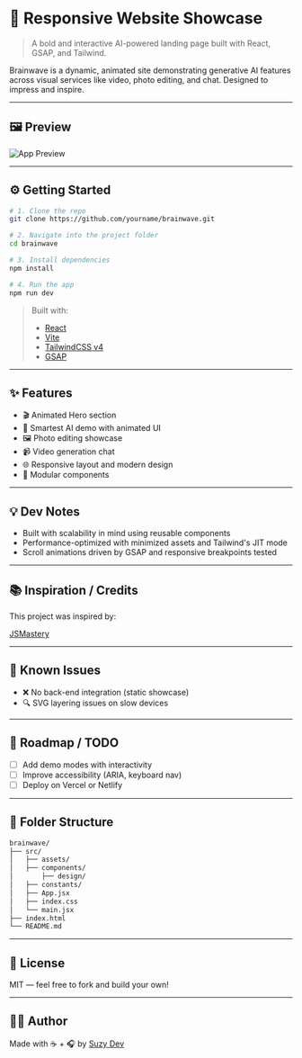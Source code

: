 # 🧠 Responsive Website Showcase

> A bold and interactive AI-powered landing page built with React, GSAP, and Tailwind.

Brainwave is a dynamic, animated site demonstrating generative AI features across visual services like video, photo editing, and chat. Designed to impress and inspire.

---

## 🖼 Preview

![App Preview](media/brainwave-demo.gif)


---

## ⚙️ Getting Started

```bash
# 1. Clone the repo
git clone https://github.com/yourname/brainwave.git

# 2. Navigate into the project folder
cd brainwave

# 3. Install dependencies
npm install

# 4. Run the app
npm run dev
```

> Built with:  
> - [React](https://reactjs.org/)  
> - [Vite](https://vitejs.dev/)  
> - [TailwindCSS v4](https://tailwindcss.com/)  
> - [GSAP](https://greensock.com/gsap/)

---

## ✨ Features

- 🎬 Animated Hero section
- 🎨 Smartest AI demo with animated UI
- 🖼️ Photo editing showcase
- 📹 Video generation chat
- 🌐 Responsive layout and modern design
- 🧩 Modular components

---

## 💡 Dev Notes

- Built with scalability in mind using reusable components
- Performance-optimized with minimized assets and Tailwind's JIT mode
- Scroll animations driven by GSAP and responsive breakpoints tested

---

## 📚 Inspiration / Credits

This project was inspired by:

[JSMastery](https://www.youtube.com/watch?v=B91wc5dCEBA)

---

## 🧪 Known Issues

- ❌ No back-end integration (static showcase)
- 🔍 SVG layering issues on slow devices

---

## 🔭 Roadmap / TODO

- [ ] Add demo modes with interactivity
- [ ] Improve accessibility (ARIA, keyboard nav)
- [ ] Deploy on Vercel or Netlify

---

## 📂 Folder Structure

```bash
brainwave/
├── src/
│   ├── assets/
│   ├── components/
│       ├── design/
│   ├── constants/
│   ├── App.jsx
│   ├── index.css
│   └── main.jsx
├── index.html
└── README.md
```

---

## 📜 License

MIT — feel free to fork and build your own!

---

## 🙋‍♀️ Author

Made with ☕ + 🎧 by [Suzy Dev](https://github.com/suzydev)
